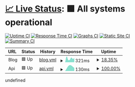 # [📈 Live Status](https://melodyover.github.io/upptime): <!--live status--> **🟩 All systems operational**

[![Uptime CI](https://github.com/melodyover/upptime/workflows/Uptime%20CI/badge.svg)](https://github.com/melodyover/upptime/actions?query=workflow%3A%22Uptime+CI%22)
[![Response Time CI](https://github.com/melodyover/upptime/workflows/Response%20Time%20CI/badge.svg)](https://github.com/melodyover/upptime/actions?query=workflow%3A%22Response+Time+CI%22)
[![Graphs CI](https://github.com/melodyover/upptime/workflows/Graphs%20CI/badge.svg)](https://github.com/melodyover/upptime/actions?query=workflow%3A%22Graphs+CI%22)
[![Static Site CI](https://github.com/melodyover/upptime/workflows/Static%20Site%20CI/badge.svg)](https://github.com/melodyover/upptime/actions?query=workflow%3A%22Static+Site+CI%22)
[![Summary CI](https://github.com/melodyover/upptime/workflows/Summary%20CI/badge.svg)](https://github.com/melodyover/upptime/actions?query=workflow%3A%22Summary+CI%22)

<!--start: status pages-->
<!-- This summary is generated by Upptime (https://github.com/upptime/upptime) -->
<!-- Do not edit this manually, your changes will be overwritten -->
<!-- prettier-ignore -->
| URL | Status | History | Response Time | Uptime |
| --- | ------ | ------- | ------------- | ------ |
| <img alt="" src="https://icons.duckduckgo.com/ip3/null.ico" height="13"> Blog | 🟩 Up | [blog.yml](https://github.com/melodyover/upptime/commits/HEAD/history/blog.yml) | <details><summary><img alt="Response time graph" src="./graphs/blog/response-time-week.png" height="20"> 321ms</summary><br><a href="https://melodyover.github.io/upptime/history/blog"><img alt="Response time 523" src="https://img.shields.io/endpoint?url=https%3A%2F%2Fraw.githubusercontent.com%2Fmelodyover%2Fupptime%2FHEAD%2Fapi%2Fblog%2Fresponse-time.json"></a><br><a href="https://melodyover.github.io/upptime/history/blog"><img alt="24-hour response time 307" src="https://img.shields.io/endpoint?url=https%3A%2F%2Fraw.githubusercontent.com%2Fmelodyover%2Fupptime%2FHEAD%2Fapi%2Fblog%2Fresponse-time-day.json"></a><br><a href="https://melodyover.github.io/upptime/history/blog"><img alt="7-day response time 321" src="https://img.shields.io/endpoint?url=https%3A%2F%2Fraw.githubusercontent.com%2Fmelodyover%2Fupptime%2FHEAD%2Fapi%2Fblog%2Fresponse-time-week.json"></a><br><a href="https://melodyover.github.io/upptime/history/blog"><img alt="30-day response time 506" src="https://img.shields.io/endpoint?url=https%3A%2F%2Fraw.githubusercontent.com%2Fmelodyover%2Fupptime%2FHEAD%2Fapi%2Fblog%2Fresponse-time-month.json"></a><br><a href="https://melodyover.github.io/upptime/history/blog"><img alt="1-year response time 523" src="https://img.shields.io/endpoint?url=https%3A%2F%2Fraw.githubusercontent.com%2Fmelodyover%2Fupptime%2FHEAD%2Fapi%2Fblog%2Fresponse-time-year.json"></a></details> | <details><summary><a href="https://melodyover.github.io/upptime/history/blog">18.35%</a></summary><a href="https://melodyover.github.io/upptime/history/blog"><img alt="All-time uptime 75.96%" src="https://img.shields.io/endpoint?url=https%3A%2F%2Fraw.githubusercontent.com%2Fmelodyover%2Fupptime%2FHEAD%2Fapi%2Fblog%2Fuptime.json"></a><br><a href="https://melodyover.github.io/upptime/history/blog"><img alt="24-hour uptime 100.00%" src="https://img.shields.io/endpoint?url=https%3A%2F%2Fraw.githubusercontent.com%2Fmelodyover%2Fupptime%2FHEAD%2Fapi%2Fblog%2Fuptime-day.json"></a><br><a href="https://melodyover.github.io/upptime/history/blog"><img alt="7-day uptime 18.35%" src="https://img.shields.io/endpoint?url=https%3A%2F%2Fraw.githubusercontent.com%2Fmelodyover%2Fupptime%2FHEAD%2Fapi%2Fblog%2Fuptime-week.json"></a><br><a href="https://melodyover.github.io/upptime/history/blog"><img alt="30-day uptime 74.30%" src="https://img.shields.io/endpoint?url=https%3A%2F%2Fraw.githubusercontent.com%2Fmelodyover%2Fupptime%2FHEAD%2Fapi%2Fblog%2Fuptime-month.json"></a><br><a href="https://melodyover.github.io/upptime/history/blog"><img alt="1-year uptime 75.96%" src="https://img.shields.io/endpoint?url=https%3A%2F%2Fraw.githubusercontent.com%2Fmelodyover%2Fupptime%2FHEAD%2Fapi%2Fblog%2Fuptime-year.json"></a></details>
| <img alt="" src="https://icons.duckduckgo.com/ip3/null.ico" height="13"> Api | 🟩 Up | [api.yml](https://github.com/melodyover/upptime/commits/HEAD/history/api.yml) | <details><summary><img alt="Response time graph" src="./graphs/api/response-time-week.png" height="20"> 130ms</summary><br><a href="https://melodyover.github.io/upptime/history/api"><img alt="Response time 130" src="https://img.shields.io/endpoint?url=https%3A%2F%2Fraw.githubusercontent.com%2Fmelodyover%2Fupptime%2FHEAD%2Fapi%2Fapi%2Fresponse-time.json"></a><br><a href="https://melodyover.github.io/upptime/history/api"><img alt="24-hour response time 185" src="https://img.shields.io/endpoint?url=https%3A%2F%2Fraw.githubusercontent.com%2Fmelodyover%2Fupptime%2FHEAD%2Fapi%2Fapi%2Fresponse-time-day.json"></a><br><a href="https://melodyover.github.io/upptime/history/api"><img alt="7-day response time 130" src="https://img.shields.io/endpoint?url=https%3A%2F%2Fraw.githubusercontent.com%2Fmelodyover%2Fupptime%2FHEAD%2Fapi%2Fapi%2Fresponse-time-week.json"></a><br><a href="https://melodyover.github.io/upptime/history/api"><img alt="30-day response time 130" src="https://img.shields.io/endpoint?url=https%3A%2F%2Fraw.githubusercontent.com%2Fmelodyover%2Fupptime%2FHEAD%2Fapi%2Fapi%2Fresponse-time-month.json"></a><br><a href="https://melodyover.github.io/upptime/history/api"><img alt="1-year response time 130" src="https://img.shields.io/endpoint?url=https%3A%2F%2Fraw.githubusercontent.com%2Fmelodyover%2Fupptime%2FHEAD%2Fapi%2Fapi%2Fresponse-time-year.json"></a></details> | <details><summary><a href="https://melodyover.github.io/upptime/history/api">100.00%</a></summary><a href="https://melodyover.github.io/upptime/history/api"><img alt="All-time uptime 100.00%" src="https://img.shields.io/endpoint?url=https%3A%2F%2Fraw.githubusercontent.com%2Fmelodyover%2Fupptime%2FHEAD%2Fapi%2Fapi%2Fuptime.json"></a><br><a href="https://melodyover.github.io/upptime/history/api"><img alt="24-hour uptime 100.00%" src="https://img.shields.io/endpoint?url=https%3A%2F%2Fraw.githubusercontent.com%2Fmelodyover%2Fupptime%2FHEAD%2Fapi%2Fapi%2Fuptime-day.json"></a><br><a href="https://melodyover.github.io/upptime/history/api"><img alt="7-day uptime 100.00%" src="https://img.shields.io/endpoint?url=https%3A%2F%2Fraw.githubusercontent.com%2Fmelodyover%2Fupptime%2FHEAD%2Fapi%2Fapi%2Fuptime-week.json"></a><br><a href="https://melodyover.github.io/upptime/history/api"><img alt="30-day uptime 100.00%" src="https://img.shields.io/endpoint?url=https%3A%2F%2Fraw.githubusercontent.com%2Fmelodyover%2Fupptime%2FHEAD%2Fapi%2Fapi%2Fuptime-month.json"></a><br><a href="https://melodyover.github.io/upptime/history/api"><img alt="1-year uptime 100.00%" src="https://img.shields.io/endpoint?url=https%3A%2F%2Fraw.githubusercontent.com%2Fmelodyover%2Fupptime%2FHEAD%2Fapi%2Fapi%2Fuptime-year.json"></a></details>

<!--end: status pages-->undefined
